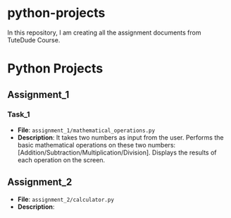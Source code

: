 # python-projects
In this repository, I am creating all the assignment documents from TuteDude Course.
# Python Projects

## Assignment_1
### Task_1
- **File**: `assignment_1/mathematical_operations.py`
- **Description**: It takes two numbers as input from the user. Performs the basic mathematical operations on these two numbers: [Addition/Subtraction/Multiplication/Division]. Displays the results of each operation on the screen.




## Assignment_2
- **File**: `assignment_2/calculator.py`
- **Description**:
